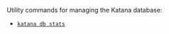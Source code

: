 Utility commands for managing the Katana database:

- [`katana db stats`](/toolchain/katana/cli/db/stats.md)
